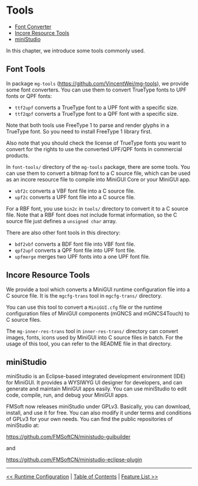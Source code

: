 # Tools

- [Font Converter](#font-converter)
- [Incore Resource Tools](#incore-resource-tools)
- [miniStudio](#ministudio)

In this chapter, we introduce some tools commonly used.

## Font Tools

In package `mg-tools` (<https://github.com/VincentWei/mg-tools>), we
provide some font converters. You can use them to convert
TrueType fonts to UPF fonts or QPF fonts:

- `ttf2upf` converts a TrueType font to a UPF font with a specific size.
- `ttf2qpf` converts a TrueType font to a QPF font with a specific size.

Note that both tools use FreeType 1 to parse and render glyphs in
a TrueType font. So you need to install FreeType 1 library first.

Also note that you should check the license of TrueType fonts you
want to convert for the rights to use the converted UPF/QPF fonts
in commercial products.

In `font-tools/` directory of the `mg-tools` package, there are some 
tools. You can use them to convert a bitmap font to a C source
file, which can be used as an incore resource file to compile into
MiniGUI Core or your MiniGUI app.

- `vbf2c` converts a VBF font file into a C source file.
- `upf2c` converts a UPF font file into a C source file.

For a RBF font, you use `bin2c` in `tools/` directory to convert
it to a C source file. Note that a RBF font does not include format
information, so the C source file just defines a `unsigned char` array.

There are also other font tools in this directory:

- `bdf2vbf` converts a BDF font file into VBF font file.
- `qpf2upf` converts a QPF font file into UPF font file.
- `upfmerge` merges two UPF fonts into a one UPF font file.

## Incore Resource Tools

We provide a tool which converts a MiniGUI runtime configuration
file into a C source file. It is the `mgcfg-trans` tool in `mgcfg-trans/`
directory.

You can use this tool to convert a `MiniGUI.cfg` file or the runtime
configuration files of MiniGUI components (mGNCS and mGNCS4Touch) to
C source files.

The `mg-inner-res-trans` tool in `inner-res-trans/` directory can convert
images, fonts, icons used by MiniGUI into C source files in batch.
For the usage of this tool, you can refer to the README file in that directory.

## miniStudio

miniStudio is an Eclipse-based integrated development environment (IDE) for MiniGUI.
It provides a WYSIWYG UI designer for developers, and can generate and maintain
MiniGUI apps easily. You can use miniStudio to edit code, compile, run, and debug
your MiniGUI apps.

FMSoft now releases miniStudio under GPLv3. Basically, you can download, install,
and use it for free. You can also modify it under terms and conditions of GPLv3
for your own needs. You can find the public repositories of miniStudio at:

<https://github.com/FMSoftCN/ministudo-guibuilder>

and

<https://github.com/FMSoftCN/ministudio-eclipse-plugin>

---

[&lt;&lt; Runtime Configuration](MiniGUIUserManualRuntimeConfiguration.md) |
[Table of Contents](README.md) |
[Feature List &gt;&gt;](MiniGUIUserManualFeatureList.md)

[Quick Start]: /user-manual/MiniGUIUserManualQuickStart.md
[Building MiniGUI]: /user-manual/MiniGUIUserManualBuildingMiniGUI.md
[Compile-time Configuration]: /user-manual/MiniGUIUserManualCompiletimeConfiguration.md
[Runtime Configuration]: /user-manual/MiniGUIUserManualRuntimeConfiguration.md
[Tools]: /user-manual/MiniGUIUserManualTools.md
[Feature List]: /user-manual/MiniGUIUserManualFeatureList.md
[FAQs]: /user-manual/MiniGUIUserManualFAQsEN.md
[常见问题]: /user-manual/MiniGUIUserManualFAQsZH.md

[Release Notes for MiniGUI 3.2]: /supplementary-docs/Release-Notes-for-MiniGUI-3.2.md
[Release Notes for MiniGUI 4.0]: /supplementary-docs/Release-Notes-for-MiniGUI-4.0.md
[Showing Text in Complex or Mixed Scripts]: /supplementary-docs/Showing-Text-in-Complex-or-Mixed-Scripts.md
[Supporting and Using Extra Input Messages]: /supplementary-docs/Supporting-and-Using-Extra-Input-Messages.md
[Using CommLCD NEWGAL Engine and Comm IAL Engine]: /supplementary-docs/Using-CommLCD-NEWGAL-Engine-and-Comm-IAL-Engine.md
[Using Enhanced Font Interfaces]: /supplementary-docs/Using-Enhanced-Font-Interfaces.md
[Using Images and Fonts on System without File System]: /supplementary-docs/Using-Images-and-Fonts-on-System-without-File-System.md
[Using SyncUpdateDC to Reduce Screen Flicker]: /supplementary-docs/Using-SyncUpdateDC-to-Reduce-Screen-Flicker.md
[Writing DRI Engine Driver for Your GPU]: /supplementary-docs/Writing-DRI-Engine-Driver-for-Your-GPU.md
[Writing MiniGUI Apps for 64-bit Platforms]: /supplementary-docs/Writing-MiniGUI-Apps-for-64-bit-Platforms.md

[MiniGUI User Manual]: /user-manual/README.md
[MiniGUI Programming Guide]: /programming-guide/README.md
[MiniGUI Porting Guide]: /porting-guide/README.md
[MiniGUI API Reference Manuals]: /api-reference/README.md

[MiniGUI Official Website]: http://www.minigui.com
[Beijing FMSoft Technologies Co., Ltd.]: https://www.fmsoft.cn
[FMSoft Technologies]: https://www.fmsoft.cn
[HarfBuzz]: https://www.freedesktop.org/wiki/Software/HarfBuzz/
